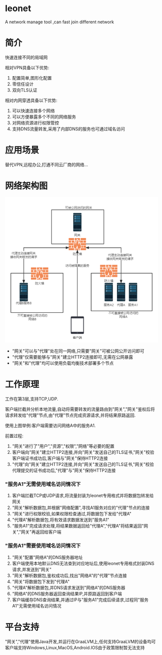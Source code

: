 # leonet
A network manage tool ,can fast join different network

# 简介
快速连接不同的局域网

相对VPN具备以下优势:

1. 配置简单,图形化配置
2. 零信任设计
3. 双向TLS认证

相对内网穿透具备以下优势:

1. 可以快速连接多个网络
2. 可以方便暴露多个不同的网络服务
3. 对网络资源进行权限管控
4. 支持DNS流量转发,采用了内部DNS的服务也可通过域名访问

# 应用场景
替代VPN,远程办公,打通不同云厂商的网络...

# 网络架构图
![avatar](doc/leonet.png)
* "网关"可以与"代理"处在同一网络,只需要"网关"可被公网公开访问即可
* "代理"仅需要能够与"网关"建立HTTP2连接即可,无需在公网暴露
* "网关"和"代理"均可以使用负载均衡技术部署多个节点

# 工作原理
工作在第3层,支持TCP,UDP.

客户端拦截并分析本地流量,自动将需要转发的流量路由到"网关","网关"鉴权后将请求转发给"代理"节点,由"代理"节点完成资源请求,并将结果原路返回.

使用上图举例:客户端需要访问网络A中的服务A1.

前置过程:
1. "网关"进行了"用户","资源","权限","网络"等必要的配置
2. 客户端向"网关"建立HTTP2连接,并向"网关"发送自己的TLS证书,"网关"校验客户端证书成功后,客户端与"网关"保持HTTP2连接
3. "代理"向"网关"建立HTTP2连接,并向"网关"发送自己的TLS证书,"网关"校验代理提交的证书成功后,"代理"与"网关"保持HTTP2连接
### "服务A1"无需使用域名访问情况下
1. 客户端拦截TCP或UDP请求,将流量封装为leonet专用格式并将数据包转发给网关
2. "网关"解析数据包,并根据"网络配置",寻找A1服务对应的"代理"节点的连接
3. "网关"进行权限校验,如果权限检查通过,将数据包下发给"代理A"
4. "代理A"解析数据包,将有效请求数据发送到"服务A1"
5. "服务A1"完成请求处理,将结果数据返回给"代理A","代理A"将结果返回"网关","网关"再返回给客户端

### "服务A1"需要使用域名访问情况下
1. "网关"配置"网络A"的DNS服务器地址
2. 客户端使用本地默认DNS无法查到对应地址后,使用leonet专用格式封装DNS请求,并发送到"网关"
3. "网关"解析数据包,鉴权成功后,找出"网络A"的"代理"节点连接
4. "网关"将数据包下发到"代理A"
5. "代理A"解析数据包,并DNS请求发送到"网络A"的DNS服务器
6. "网络A"的DNS服务器返回查询结果IP,并原路返回到客户端
7. 客户端缓存DNS查询结果,并通过IP与"服务A1"完成后续请求,过程同"服务A1"无需使用域名访问情况

# 平台支持
"网关","代理"使用Java开发,并运行在GraaLVM上,任何支持GraaLVM的设备均可
客户端支持Windows,Linux,MacOS,Android.IOS由于政策限制暂无法支持
